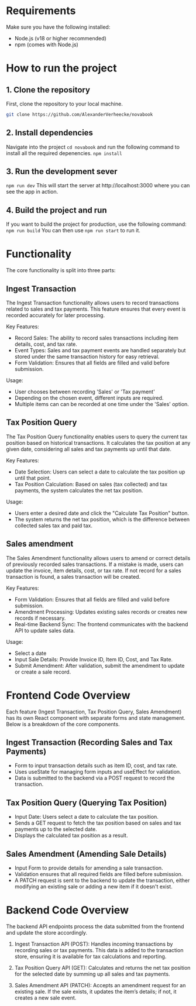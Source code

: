 # Requirements

Make sure you have the following installed:

- Node.js (v18 or higher recommended)
- npm (comes with Node.js)

# How to run the project

## 1. **Clone the repository**

First, clone the repository to your local machine.

```bash
git clone https://github.com/AlexanderVerheecke/novabook
```

## 2. **Install dependencies**

Navigate into the project `cd novabook` and run the following command to install all the required depenencies.
`npm install`

## 3. **Run the development sever**

`npm run dev`
This will start the server at http://localhost:3000 where you can see the app in action.

## 4. **Build the project and run**

If you want to build the project for production, use the following command:
`npm run build`
You can then use `npm run start` to run it.

# Functionality

The core functionality is split into three parts:

## Ingest Transaction

The Ingest Transaction functionality allows users to record transactions related to sales and tax payments. This feature ensures that every event is recorded accurately for later processing.

Key Features:

- Record Sales: The ability to record sales transactions including item details, cost, and tax rate.
- Event Types: Sales and tax payment events are handled separately but stored under the same transaction history for easy retrieval.
- Form Validation: Ensures that all fields are filled and valid before submission.

Usage:

- User chooses between recording 'Sales' or 'Tax payment'
- Depending on the chosen event, different inputs are required.
- Multiple items can can be recorded at one time under the 'Sales' option.

## Tax Position Query

The Tax Position Query functionality enables users to query the current tax position based on historical transactions. It calculates the tax position at any given date, considering all sales and tax payments up until that date.

Key Features:

- Date Selection: Users can select a date to calculate the tax position up until that point.
- Tax Position Calculation: Based on sales (tax collected) and tax payments, the system calculates the net tax position.

Usage:

- Users enter a desired date and click the "Calculate Tax Position" button.
- The system returns the net tax position, which is the difference between collected sales tax and paid tax.

## Sales amendment

The Sales Amendment functionality allows users to amend or correct details of previously recorded sales transactions. If a mistake is made, users can update the invoice, item details, cost, or tax rate. If not record for a sales transaction is found, a sales transaction will be created.

Key Features:

- Form Validation: Ensures that all fields are filled and valid before submission.
- Amendment Processing: Updates existing sales records or creates new records if necessary.
- Real-time Backend Sync: The frontend communicates with the backend API to update sales data.

Usage:

- Select a date
- Input Sale Details: Provide Invoice ID, Item ID, Cost, and Tax Rate.
- Submit Amendment: After validation, submit the amendment to update or create a sale record.

# Frontend Code Overview

Each feature (Ingest Transaction, Tax Position Query, Sales Amendment) has its own React component with separate forms and state management. Below is a breakdown of the core components.

## Ingest Transaction (Recording Sales and Tax Payments)

- Form to input transaction details such as item ID, cost, and tax rate.
- Uses useState for managing form inputs and useEffect for validation.
- Data is submitted to the backend via a POST request to record the transaction.

## Tax Position Query (Querying Tax Position)

- Input Date: Users select a date to calculate the tax position.
- Sends a GET request to fetch the tax position based on sales and tax payments up to the selected date.
- Displays the calculated tax position as a result.

## Sales Amendment (Amending Sale Details)

- Input Form to provide details for amending a sale transaction.
- Validation ensures that all required fields are filled before submission.
- A PATCH request is sent to the backend to update the transaction, either modifying an existing sale or adding a new item if it doesn't exist.

# Backend Code Overview

The backend API endpoints process the data submitted from the frontend and update the store accordingly.

1. Ingest Transaction API (POST):
   Handles incoming transactions by recording sales or tax payments. This data is added to the transaction store, ensuring it is available for tax calculations and reporting.

2. Tax Position Query API (GET):
   Calculates and returns the net tax position for the selected date by summing up all sales and tax payments.

3. Sales Amendment API (PATCH):
   Accepts an amendment request for an existing sale. If the sale exists, it updates the item’s details; if not, it creates a new sale event.
